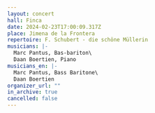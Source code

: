 ```yaml
---
layout: concert
hall: Finca
date: 2024-02-23T17:00:09.317Z
place: Jimena de la Frontera
repertoire: F. Schubert - die schöne Müllerin
musicians: |-
  Marc Pantus, Bas-bariton\
  Daan Boertien, Piano
musicians_en: |-
  Marc Pantus, Bass Baritone\
  Daan Boertien
organizer_url: ""
in_archive: true
cancelled: false
---
```

